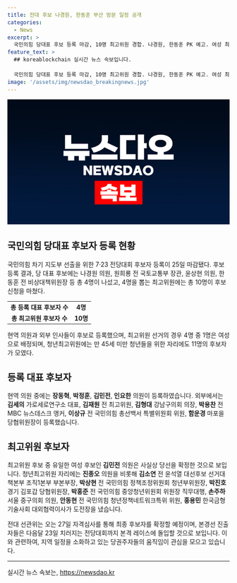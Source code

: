 ```yaml
---
title: 전대 후보 나경원, 한동훈 부산 방문 일정 공개
categories:
  - News
excerpt: >
  국민의힘 당대표 후보 등록 마감, 10명 최고위원 경합. 나경원, 한동훈 PK 예고. 여성 최고위원 1명 배정. 청년 최고위원 11명 경쟁. 후보자는 지방 지도부 합동연설회로 경쟁력 키움. 후보자들은 전당대회까지 지역별 합동연설을 진행해 격돌할 예정. 나경원은 경남과 부산, 한동훈은 부산 일정 예정. 
feature_text: >
  ## koreablockchain 실시간 뉴스 속보입니다.

  국민의힘 당대표 후보 등록 마감, 10명 최고위원 경합. 나경원, 한동훈 PK 예고. 여성 최고위원 1명 배정. 청년 최고위원 11명 경쟁. 후보자는 지방 지도부 합동연설회로 경쟁력 키움. 후보자들은 전당대회까지 지역별 합동연설을 진행해 격돌할 예정. 나경원은 경남과 부산, 한동훈은 부산 일정 예정. 
image: '/assets/img/newsdao_breakingnews.jpg'
---
```


<p><img src="/assets/img/newsdao_breakingnews.jpg" alt="koreablockchain 속보" /></p>

<h2 data-ke-size="size26">국민의힘 당대표 후보자 등록 현황</h2>

<p data-ke-size="size16">국민의힘 차기 지도부 선출을 위한 7·23 전당대회 후보자 등록이 25일 마감됐다. 후보등록 결과, 당 대표 후보에는 나경원 의원, 원희룡 전 국토교통부 장관, 윤상현 의원, 한동훈 전 비상대책위원장 등 총 4명이 나섰고, 4명을 뽑는 최고위원에는 총 10명이 후보 신청을 마쳤다.</p>

<table>
  <tr>
    <td style="text-align: center; height: 17px;"><b>총 등록 대표 후보자 수</b></td>
    <td style="text-align: center; height: 17px;"><b>4명</b></td>
  </tr>
  <tr>
    <td style="text-align: center; height: 17px;"><b>총 최고위원 후보자 수</b></td>
    <td style="text-align: center; height: 17px;"><b>10명</b></td>
  </tr>
</table>

<p data-ke-size="size16">현역 의원과 외부 인사들이 후보로 등록했으며, 최고위원 선거의 경우 4명 중 1명은 여성으로 배정되며, 청년최고위원에는 만 45세 미만 청년들을 위한 자리에도 11명의 후보자가 모였다.</p>

<h2 data-ke-size="size26">등록 대표 후보자</h2>

<p data-ke-size="size16">현역 의원 중에는 <b>장동혁</b>, <b>박정훈</b>, <b>김민전</b>, <b>인요한</b> 의원이 등록하였습니다. 외부에서는 <b>김세의</b> 가로세로연구소 대표, <b>김재원</b> 전 최고위원, <b>김형대</b> 강남구의회 의장, <b>박용찬</b> 전 MBC 뉴스데스크 앵커, <b>이상규</b> 전 국민의힘 총선백서 특별위원회 위원, <b>함운경</b> 마포을 당협위원장이 등록했습니다.</p>

<h2 data-ke-size="size26">최고위원 후보자</h2>

<p data-ke-size="size16">최고위원 후보 중 유일한 여성 후보인 <b>김민전</b> 의원은 사실상 당선을 확정한 것으로 보입니다. 청년최고위원 자리에는 <b>진종오</b> 의원을 비롯해 <b>김소연</b> 전 윤석열 대선후보 선거대책본부 조직1본부 부본부장, <b>박상현</b> 전 국민의힘 정책조정위원회 청년부위원장, <b>박진호</b> 경기 김포갑 당협위원장, <b>박홍준</b> 전 국민의힘 중앙청년위원회 위원장 직무대행, <b>손주하</b> 서울 중구의회 의원, <b>안동현</b> 전 국민의힘 청년정책네트워크특위 위원, <b>홍용민</b> 한국금형기술사회 대외협력이사가 도전장을 냈습니다.</p>

<p data-ke-size="size16">전대 선관위는 오는 27일 자격심사를 통해 최종 후보자를 확정할 예정이며, 본경선 진출자들은 다음달 23일 치러지는 전당대회까지 본격 레이스에 돌입할 것으로 보입니다. 이와 관련하여, 지역 일정을 소화하고 있는 당권주자들의 움직임이 관심을 모으고 있습니다.</p>

<hr>

<p data-ke-size="size16"></p>
실시간 뉴스 속보는, <a href="https://newsdao.kr" rel="dofollow">https://newsdao.kr</a>


